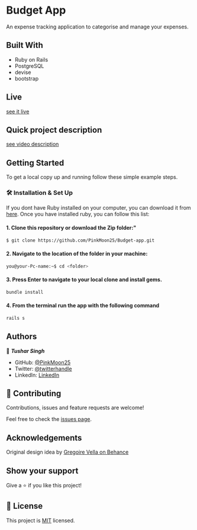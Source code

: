# Budget App 

An expense tracking application to categorise and manage your expenses.

## Built With

- Ruby on Rails
- PostgreSQL
- devise
- bootstrap

## Live 

 [see it live](https://agile-dawn-59030.herokuapp.com/)

## Quick project description
 [see video description](https://www.loom.com/share/8ce4e98cd64349ebb1ed6be807b896eb)

## Getting Started

To get a local copy up and running follow these simple example steps.

### 🛠 Installation & Set Up

If you dont have Ruby installed on your computer, you can download it from [here](https://www.ruby-lang.org/en/downloads/).
Once you have installed ruby, you can follow this list:

#### 1. Clone this repository or download the Zip folder:"

```bash command
$ git clone https://github.com/PinkMoon25/Budget-app.git
```
#### 2. Navigate to the location of the folder in your machine:
```bash command
you@your-Pc-name:~$ cd <folder>
```
#### 3. Press Enter to navigate to your local clone and install gems.

```bash command
bundle install
```

#### 4. From the terminal run the app with the following command
```bash command
rails s
```

## Authors

👤 ***Tushar Singh***

- GitHub: [@PinkMoon25](https://github.com/PinkMoon25/)
- Twitter: [@twitterhandle](https://twitter.com/TusharS90674484)
- LinkedIn: [LinkedIn](https://www.linkedin.com/in/meet-tushar-singh/)


## 🤝 Contributing

Contributions, issues and feature requests are welcome!

Feel free to check the [issues page](https://github.com/PinkMoon25/Budget-app/issues).

## Acknowledgements

Original design idea by [Gregoire Vella on Behance](https://www.behance.net/gregoirevella)

## Show your support

Give a ⭐️ if you like this project!

## 📝 License

This project is [MIT](./LICENSE) licensed.
